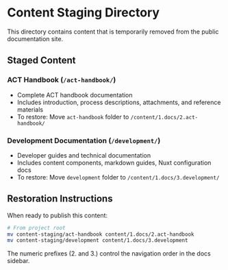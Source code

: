 # Content Staging Directory

This directory contains content that is temporarily removed from the public documentation site.

## Staged Content

### ACT Handbook (`/act-handbook/`)
- Complete ACT handbook documentation
- Includes introduction, process descriptions, attachments, and reference materials
- To restore: Move `act-handbook` folder to `/content/1.docs/2.act-handbook/`

### Development Documentation (`/development/`)
- Developer guides and technical documentation
- Includes content components, markdown guides, Nuxt configuration docs
- To restore: Move `development` folder to `/content/1.docs/3.development/`

## Restoration Instructions

When ready to publish this content:
```bash
# From project root
mv content-staging/act-handbook content/1.docs/2.act-handbook
mv content-staging/development content/1.docs/3.development
```

The numeric prefixes (2. and 3.) control the navigation order in the docs sidebar.